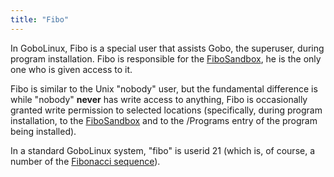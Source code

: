 ```yaml
---
title: "Fibo"
---
```


In GoboLinux, Fibo is a special user that assists Gobo, the
superuser, during program installation. Fibo is
responsible for the [FiboSandbox](/Commands/FiboSandbox/), he is the
only one who is given access to it.

Fibo is similar to the Unix "nobody" user, but the
fundamental difference is while "nobody" **never** has write access to
anything, Fibo is occasionally granted write permission to selected
locations (specifically, during program installation, to the
[FiboSandbox](/Commands/FiboSandbox/) and to the /Programs entry of the
program being installed).

In a standard GoboLinux system, "fibo" is userid 21 (which is, of
course, a number of the [Fibonacci
sequence](http://en.wikipedia.org/wiki/Fibonacci_sequence)).
